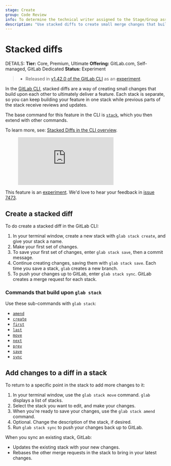 ```yaml
---
stage: Create
group: Code Review
info: To determine the technical writer assigned to the Stage/Group associated with this page, see https://handbook.gitlab.com/handbook/product/ux/technical-writing/#assignments
description: "Use stacked diffs to create small merge changes that build upon each other to ultimately deliver a feature."
---
```


# Stacked diffs

DETAILS:
**Tier:** Core, Premium, Ultimate
**Offering:** GitLab.com, Self-managed, GitLab Dedicated
**Status:** Experiment

> - Released in [v1.42.0 of the GitLab CLI](https://gitlab.com/gitlab-org/cli/-/releases/v1.42.0) as an [experiment](../../../policy/development_stages_support.md#experiment).

In the [GitLab CLI](https://gitlab.com/gitlab-org/cli), stacked diffs are a way of
creating small changes that build upon each other to ultimately deliver a feature.
Each stack is separate, so you can keep building your feature in one stack
while previous parts of the stack receive reviews and updates.

The base command for this feature in the CLI is
[`stack`](https://gitlab.com/gitlab-org/cli/-/tree/main/docs/source/stack), which
you then extend with other commands.

<div class="video-fallback">
  To learn more, see: <a href="https://www.youtube.com/watch?v=TOQOV8PWYic">Stacked Diffs in the CLI overview</a>.
</div>
<figure class="video-container">
  <iframe src="https://www.youtube-nocookie.com/embed/TOQOV8PWYic" frameborder="0" allowfullscreen> </iframe>
</figure>
<!-- Video published on 2024-06-18 -->

This feature is an [experiment](../../../policy/development_stages_support.md).
We'd love to hear your feedback in [issue 7473](https://gitlab.com/gitlab-org/cli/-/issues/7473).

## Create a stacked diff

To do create a stacked diff in the GitLab CLI:

1. In your terminal window, create a new stack with `glab stack create`, and give your stack a name.
1. Make your first set of changes.
1. To save your first set of changes, enter `glab stack save`, then a commit message.
1. Continue creating changes, saving them with `glab stack save`. Each time you
   save a stack, `glab` creates a new branch.
1. To push your changes up to GitLab, enter `glab stack sync`. GitLab creates a
   merge request for each stack.

### Commands that build upon `glab stack`

Use these sub-commands with `glab stack`:

- [`amend`](https://gitlab.com/gitlab-org/cli/-/blob/main/docs/source/stack/amend.md)
- [`create`](https://gitlab.com/gitlab-org/cli/-/blob/main/docs/source/stack/create.md)
- [`first`](https://gitlab.com/gitlab-org/cli/-/blob/main/docs/source/stack/first.md)
- [`last`](https://gitlab.com/gitlab-org/cli/-/blob/main/docs/source/stack/last.md)
- [`move`](https://gitlab.com/gitlab-org/cli/-/blob/main/docs/source/stack/move.md)
- [`next`](https://gitlab.com/gitlab-org/cli/-/blob/main/docs/source/stack/next.md)
- [`prev`](https://gitlab.com/gitlab-org/cli/-/blob/main/docs/source/stack/prev.md)
- [`save`](https://gitlab.com/gitlab-org/cli/-/blob/main/docs/source/stack/save.md)
- [`sync`](https://gitlab.com/gitlab-org/cli/-/blob/main/docs/source/stack/sync.md)

## Add changes to a diff in a stack

To return to a specific point in the stack to add more changes to it:

1. In your terminal window, use the `glab stack move` command. `glab` displays
   a list of stacks.
1. Select the stack you want to edit, and make your changes.
1. When you're ready to save your changes, use the `glab stack amend` command.
1. Optional. Change the description of the stack, if desired.
1. Run `glab stack sync` to push your changes back up to GitLab.

When you sync an existing stack, GitLab:

- Updates the existing stack with your new changes.
- Rebases the other merge requests in the stack to bring in your latest changes.
